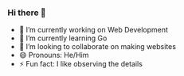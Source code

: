 ### Hi there 👋

<!--
**saisudhirs/saisudhirs** is a ✨ _special_ ✨ repository because its `README.md` (this file) appears on your GitHub profile.

Here are some ideas to get you started:
-->
- 🔭 I’m currently working on Web Development
- 🌱 I’m currently learning Go
- 👯 I’m looking to collaborate on making websites
- 😄 Pronouns: He/Him
- ⚡ Fun fact: I like observing the details
<!--
- 🤔 I’m looking for help with ...
- 💬 Ask me about ...
- 📫 How to reach me: ...

-->
